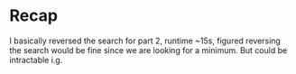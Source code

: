 # Recap

I basically reversed the search for part 2, runtime ~15s, figured
reversing the search would be fine since we are looking for a minimum.
But could be intractable i.g.